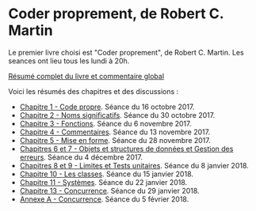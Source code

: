 # Coder proprement, de Robert C. Martin

Le premier livre choisi est "Coder proprement", de Robert C. Martin. Les seances ont lieu tous les lundi à 20h.

[Résumé complet du livre et commentaire global](resume_complet.md)

Voici les résumés des chapitres et des discussions :

- [Chapitre 1 - Code propre](livre_01/chapitre_01.md). Séance du 16 octobre 2017.
- [Chapitre 2 - Noms significatifs](livre_01/chapitre_02.md). Séance du 30 octobre 2017.
- [Chapitre 3 - Fonctions](livre_01/chapitre_03.md). Séance du 6 novembre 2017.
- [Chapitre 4 - Commentaires](livre_01/chapitre_04.md). Séance du 13 novembre 2017.
- [Chapitre 5 - Mise en forme](livre_01/chapitre_05.md). Séance du 28 novembre 2017.
- [Chapitres 6 et 7 - Objets et structures de données et Gestion des erreurs](livre_01/chapitre_06_07.md). Séance du 4 décembre 2017.
- [Chapitres 8 et 9 - Limites et Tests unitaires](livre_01/chapitre_08_09.md). Séance du 8 janvier 2018.
- [Chapitre 10 - Les classes](livre_01/chapitre_10.md). Séance du 15 janvier 2018.
- [Chapitre 11 - Systèmes](livre_01/chapitre_11.md). Séance du 22 janvier 2018.
- [Chapitre 13 - Concurrence](livre_01/chapitre_13.md). Séance du 29 janvier 2018.
- [Annexe A - Concurrence](livre_01/chapitre_13_bis.md). Séance du 5 février 2018.
